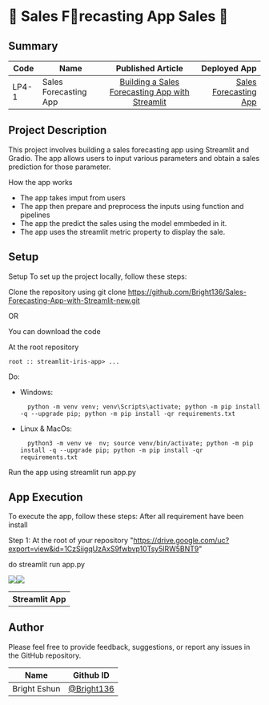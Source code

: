#  🚀 Sales F🤑recasting App Sales  🚀 


## Summary
| Code      | Name        | Published Article |  Deployed App |
|-----------|-------------|:-------------:|------:|
| LP4-1 | Sales Forecasting App |  [Building a Sales Forecasting App with Streamlit](/) | [Sales Forecasting App](/) |

## Project Description
This project involves building a sales forecasting app using Streamlit and Gradio. The app allows users to input various  parameters and obtain a sales prediction for those parameter.


How the app works
- The app takes imput from users
- The app then prepare and preprocess the inputs using function and pipelines
- The app the predict the sales using the model emmbeded in it.
- The app  uses the streamlit metric property to display the sale. 
## Setup
Setup
To set up the project locally, follow these steps:

Clone the repository using git clone https://github.com/Bright136/Sales-Forecasting-App-with-Streamlit-new.git

OR

You can download the code 

At the root repository 

`root :: streamlit-iris-app> ...`

Do:
- Windows:

        python -m venv venv; venv\Scripts\activate; python -m pip install -q --upgrade pip; python -m pip install -qr requirements.txt  

- Linux & MacOs:

        python3 -m venv ve  nv; source venv/bin/activate; python -m pip install -q --upgrade pip; python -m pip install -qr requirements.txt
Run the app using streamlit run app.py


## App Execution
To execute the app, follow these steps:
After all requirement have been install

Step 1: At the root of your repository 
"https://drive.google.com/uc?export=view&id=1CzSiigqUzAxS9fwbvp10Tsy5lRW5BNT9"

do streamlit run app.py

<table>
    <tr>
        <th> Streamlit App </th>
    </tr>
    </tr>
    <tr>
       <tr><img src="https://drive.google.com/file/d/1CzSiigqUzAxS9fwbvp10Tsy5lRW5BNT9/view?usp=share_link.png"/></rt>
       <tr<img src="https://drive.google.com/uc?export=view&id=1q0j5US_jEENGlHoJs3IwRqSzkGkbMV7l”"/></tr>
       <tr><img src= "https://drive.google.com/uc?export=view&id=14e4T_llbCafKx0fC_JU2QqXIRZQzNjG"/></tr>
    </tr>
</table>

## Author
Please feel free to provide feedback, suggestions, or report any issues in the GitHub repository.

<div align='center'>
    <table>
        <thead>
            <tr>
                <th>Name</th>
                <th>Github ID</th>
            </tr>
        </thead>
        <tbody>
            <tr>
                <td>Bright Eshun</td>
                <td><a href="https://github.com/Bright136" target="_blank" rel="nofollow">@Bright136</a></td>
            </tr>
        </tbody>
    </table>
</div>




